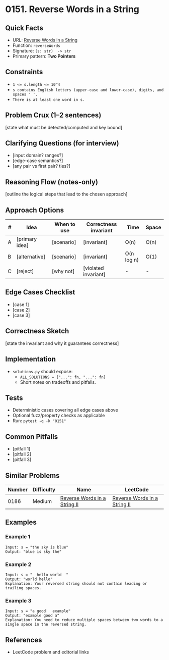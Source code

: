 # 0151. Reverse Words in a String

## Quick Facts

- URL: [Reverse Words in a String](https://leetcode.com/problems/reverse-words-in-a-string/)
- Function: `reverseWords`
- Signature: `(s: str)  -> str`
- Primary pattern: **Two Pointers**

## Constraints

- `1 <= s.length <= 10^4`
- `s contains English letters (upper-case and lower-case), digits, and spaces ' '.`
- `There is at least one word in s.`

## Problem Crux (1–2 sentences)

[state what must be detected/computed and key bound]

## Clarifying Questions (for interview)

- [input domain? ranges?]
- [edge-case semantics?]
- [any pair vs first pair? ties?]

## Reasoning Flow (notes-only)

[outline the logical steps that lead to the chosen approach]

## Approach Options

| # | Idea | When to use | Correctness invariant | Time | Space |
|---|------|-------------|-----------------------|------|-------|
| A | [primary idea] | [scenario] | [invariant] | O(n) | O(n) |
| B | [alternative] | [scenario] | [invariant] | O(n log n) | O(1) |
| C | [reject] | [why not] | [violated invariant] | - | - |

## Edge Cases Checklist

- [case 1]
- [case 2]
- [case 3]

## Correctness Sketch

[state the invariant and why it guarantees correctness]

## Implementation

- `solutions.py` should expose:
  - `ALL_SOLUTIONS = {"...": fn, "...": fn}`
  - Short notes on tradeoffs and pitfalls.

## Tests

- Deterministic cases covering all edge cases above
- Optional fuzz/property checks as applicable
- Run: `pytest -q -k "0151"`

## Common Pitfalls

- [pitfall 1]
- [pitfall 2]
- [pitfall 3]

## Similar Problems

| Number | Difficulty | Name | LeetCode |
|---|---|---|---|
| 0186 | Medium | [Reverse Words in a String II](../0186-reverse-words-in-a-string-ii/readme.md) | [Reverse Words in a String II](https://leetcode.com/problems/reverse-words-in-a-string-ii/) |

## Examples

### Example 1

```text
Input: s = "the sky is blue"
Output: "blue is sky the"
```

### Example 2

```text
Input: s = "  hello world  "
Output: "world hello"
Explanation: Your reversed string should not contain leading or trailing spaces.
```

### Example 3

```text
Input: s = "a good   example"
Output: "example good a"
Explanation: You need to reduce multiple spaces between two words to a single space in the reversed string.
```

## References

- LeetCode problem and editorial links
